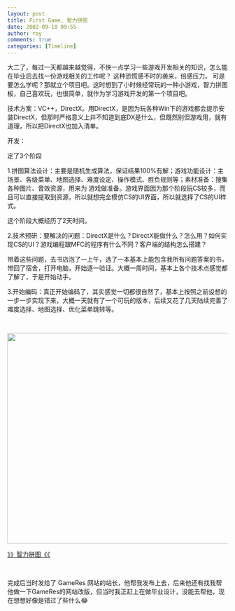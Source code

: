 ```yaml
---
layout: post
title: First Game, 智力拼图
date: 2002-09-10 09:55
author: ray
comments: true
categories: [Timeline]
---
```

大二了，每过一天都越来越觉得，不快一点学习一些游戏开发相关的知识，怎么能在毕业后去找一份游戏相关的工作呢？
这种恐慌感不时的袭来，倍感压力。
可是要怎么学呢？那就立个项目吧。这时想到了小时候经常玩的一种小游戏，智力拼图板，自己喜欢玩，也很简单，就作为学习游戏开发的第一个项目吧。

技术方案：VC++，DirectX。用DirectX，是因为玩各种Win下的游戏都会提示安装DirectX，但那时严格意义上并不知道到底DX是什么，但既然别但游戏用，就有道理，所以把DirectX也加入清单。
<!--more-->
开发：

定了3个阶段

1.拼图算法设计：主要是随机生成算法，保证结果100%有解；游戏功能设计：主场景、各级菜单、地图选择、难度设定、操作模式、胜负规则等；素材准备：搜集各种图片、音效资源，用来为 游戏做准备。游戏界面因为那个阶段玩CS较多，而且可以直接提取到资源，所以就想完全模仿CS的UI界面，所以就选择了CS的UI样式。

这个阶段大概经历了2天时间。

2.技术预研：要解决的问题：DirectX是什么？DirectX能做什么？怎么用？如何实现CS的UI？游戏编程跟MFC的程序有什么不同？客户端的结构怎么搭建？

带着这些问题，去书店泡了一上午，选了一本基本上能包含我所有问题答案的书，带回了宿舍，打开电脑，开始逐一验证。大概一周时间，基本上各个技术点感觉都了解了，于是开始动手。

3.开始编码：真正开始编码了，其实感觉一切都很自然了，基本上按照之前设想的一步一步实现下来，大概一天就有了一个可玩的版本，后续又花了几天陆续完善了难度选择、地图选择、优化菜单跳转等。

&nbsp;

<img class="alignnone size-medium" src="http://show.gameres.com/Puzzle/image_1.jpg" width="640" height="480" />

<a href="http://13.58.194.114/puzzle-game/" target="_blank" rel="noopener">》》智力拼图《《</a>

&nbsp;

完成后当时发给了 GameRes 网站的站长，他帮我发布上去，后来他还有找我帮他做一下GameRes的网站改版，但当时我正赶上在做毕业设计，没能去帮他，现在想想好像是错过了些什么&#x1f602;
